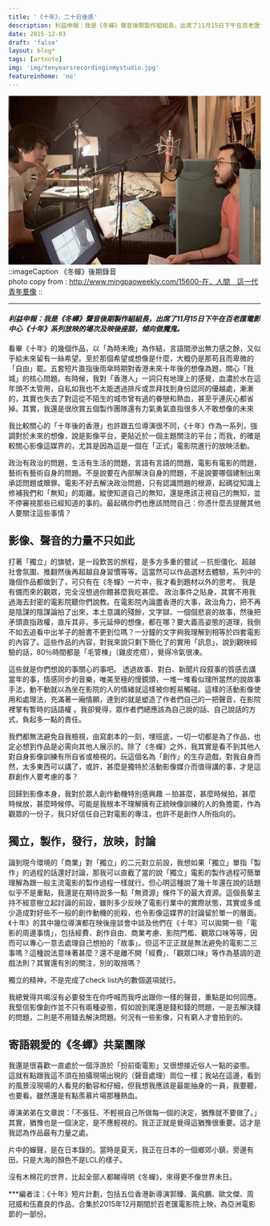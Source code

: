 ```yaml
---
title: '《十年》，二十日後感'
description: 利益申報：我是《冬蟬》聲音後期製作組組長，出席了11月15日下午在百老匯電影中心《十年》系列放映的場次及映後座談，傾向做魔鬼.....
date: 2015-12-03
draft: 'false'
layout: blog*
tags: [artnote]
img: 'img/tenyearsrecordinginmystudio.jpg'
featureinhome: 'no'
---
```


![Dubbling session in studio](/img/tenyearsrecordinginmystudio.jpg)
::imageCaption
《冬蟬》後期錄音  
photo copy from : http://www.mingpaoweekly.com/15600-在．人間　這一代青年羣像 
::

***

#### *利益申報：我是《冬蟬》聲音後期製作組組長，出席了11月15日下午在百老匯電影中心《十年》系列放映的場次及映後座談，傾向做魔鬼。*

看畢《十年》的幾個作品，以「為時未晚」為作結，言語間滲出無力感之餘，又似乎給未來留有一絲希望。至於那個希望或想像是什麼，大概仍是那苟且而卑微的「自由」罷。五套短片直指後雨傘時期對香港未來十年後的想像為題，關心「我城」的核心問題。有時候，我對「香港人」一詞只有地理上的感覺，血濃於水在這年頭不太管用，自私如我也不太能透過排斥或祟拜找到身份認同的優越處，漸漸的，其實也失去了對這從不陌生的城市曾有過的眷戀和熱血，甚至乎連灰心都省掉。其實，我還是很欣賞五個製作團隊還有力氣勇氣直指很多人不敢想像的未來

我比較關心的「十年後的香港」也許跟五位導演很不同，《十年》作為一系列，強調對於未來的想像，說是影像平台，更貼近於一個主題關注的平台；而我，的確是較關心影像這媒界的，尤其是因為這是一個在「正式」電影院進行的放映活動。

政治有政治的問題，生活有生活的問題，言語有言語的問題，電影有電影的問題，藝術有藝術自身的問題。不是說要在內部解決自身的問題，不是說要哪個建制出來承認問題或贖罪。電影不好去解決政治問題，只有認識問題的根源，起碼從知識上修補我們和「無知」的距離。縱使知道自己的無知，還是應該正視自己的無知，並不停審視那些已經知道的事的。最起碼你們也應該問問自己：你憑什麼去提醒其他人要關注這些事情？


    

## 影像、聲音的力量不只如此

打著「獨立」的旗號，是一段歎苦的旅程，是多方多重的嘗試 －抗拒僵化、超越社會氛圍、推翻然後再超越自身習慣等等。這當然可以作品選材去體驗，系列中的幾個作品都做到了，可只有在《冬蟬》一片中，我才看到題材以外的思考。 我是有備而來的觀眾，完全沒想過你餵甚麼我吃甚麼。 政治事件之貼身，其實不用我過海去封密的電影院聽你們說教。在電影院內論盡香港的大事，政治角力，把不再是陰謀的陰謀論拍了出來，本土意識的殘餘，文字獄、一個個悲哀的故事，然後把矛頭直指政權，直斥其非。多元延伸的想像，都在哪？要大義高姿態的道理，我倒不如去追看中出羊子的臉書不更到位嗎？一分鐘的文字夠我理解到相等於四套電影的內容了。這些作品的內容，對我來說只剩下簡化了的實用「訊息」，說到觀映經驗的話，80％時間都是「毛管棟」（雞皮疙瘩），覺得冷氣很凍。

這些就是你們想說的事關心的事吧。 透過故事、對白、新聞片段叙事的質感去講當年的事，情感同步的音樂，唯美至極的慢鏡頭，一堆一堆看似理所當然的說故事手法，動不動就以為坐在影院的人的情緒就這樣被你輕易觸碰。這樣的活動影像使用和處理法，充滿著一廂情願，達到的就是塑造了作者們自己的一把聲音，在影院裡掌有暫時的話語權 。我卻覺得，眾作者們總應該為自己說的話、自己說話的方式，負起多一點的責任。

我們都無法避免自我檢視，由寫劇本的一刻，埋班底，一切一切都是為了作品，也定必想到作品是必需向其他人展示的。除了《冬蟬》之外，我其實是看不到其他人對自身影像訓練有所自省或檢視的。玩這個名為「創作」的生存遊戲，對我自身而然，太多東西可以講了，或許，甚麼是獨特於活動影像媒介而值得講的事，才是這群創作人要考慮的事？

回歸到影像本身，我對於眾人創作動機特別感興趣 －拍甚麼，甚麼時候拍，甚麼時候放，甚麼時候停。可能是我根本不理解擁有正統映像訓練的人的負擔罷，作為觀眾的一份子，我只好信任自己對電影的專注，也許不是創作人所指向的。

## 獨立，製作，發行，放映，討論

論到現今環境的「商業」對「獨立」的二元對立前設，我想如果「獨立」單指「製作」的過程的話還好討論，那我可以直截了當的說「獨立」電影的製作過程可簡單理解為跟一般主流電影的製作過程一樣就行。但心明這種說了幾十年還在說的話題似乎不是重點，我還是在期待說多一點「無資源」條件下的最大資源。這個長輩主持不經意樹立起討論的前設，雖則多少反映了電影行業中的實際狀態，其實或多或少造成對好些不一般的創作動機的扼殺，也令影像這媒界的討論留於單一的層面。《十年》的其中幾位導演都在映後座談會中談及他們在《十年》可以拋開一些「電影的周邊事情」，包括經費、創作自由、商業考慮、影院門檻、觀眾口味等等，因而可以專心一意去處理自己想拍的「故事」。但這不正正就是無法避免的電影二三事嗎？這種說法意味著甚麼？還不是離不開「經費」、「觀眾口味」等作為基調的遊戲法則？其實還有別的關注，別的取捨嗎？

獨立的精神，不是完成了check list內的數個選項就行。

我總覺得共鳴沒有必要發生在你呼喊而我呼出跟你一樣的聲音，重點是如何回應。我堅信影像創作並不只有兩種姿態，假如說到尾還是錢和錢的問題，一是去解決錢的問題，二則是不用錢去解決問題。何況有一些影像，只有窮人才會拍到的。

## 寄語親愛的《冬蟬》共業團隊

我還是很喜歡一直處於一個浮游於「扮前衛電影」又很想接近俗人一點的姿態。
這就有點跟我這不須在拍攝現場出現的（聲音處理）崗位一樣；我站在這邊，看到的風景沒現場的人看見的動容和仔細，但我想我應該是最能抽身的一員，我要聽，也要看。雖然還是有點羨慕片場那種熱血。

導演弟弟在文章說：「不張狂、不輕視自己所做每一個的決定，猶豫就不要做了。」 其實，猶豫也是一個決定，是不應輕視的。我正正就是覺得這猶豫很重要。這才是我認為作品最有力量之處。

片中的蟬聲，是在日本錄的。當時是夏天，我正在日本的一個鄉郊小鎮，旁邊有田，只是大海的顏色不是LCL的樣子。

沒有木棉花的世界，比起全部人都睇得明《冬蟬》，來得更不像世界未日。


***編者注：《十年》短片計劃，包括五位香港新導演郭臻、黃飛鵬、歐文傑、周冠威和伍嘉良的作品，合集於2015年12月期間於百老匯電影院上映，為亞洲電影節的一部份。
